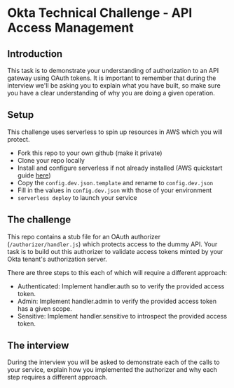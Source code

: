 # Okta Technical Challenge - API Access Management

## Introduction

This task is to demonstrate your understanding of authorization to an API
gateway using OAuth tokens. It is important to remember that during the interview
we'll be asking you to explain what you have built, so make sure you have a
clear understanding of why you are doing a given operation.

## Setup

This challenge uses serverless to spin up resources in AWS which you will
protect.
 * Fork this repo to your own github (make it private)
 * Clone your repo locally
 * Install and configure serverless if not already installed (AWS quickstart
   guide
   [here](https://www.serverless.com/framework/docs/providers/aws/guide/quick-start/))
 * Copy the `config.dev.json.template` and rename to `config.dev.json`
 * Fill in the values in `config.dev.json` with those of your environment
 * `serverless deploy` to launch your service

## The challenge
This repo contains a stub file for an OAuth authorizer (`/authorizer/handler.js`)
 which protects access to the dummy API. Your task is to build out this
 authorizer to validate access tokens minted by your Okta tenant's authorization server.

There are three steps to this each of which will require a different approach:
* Authenticated: Implement handler.auth so to verify the provided access token.
* Admin: Implement handler.admin to verify the provided access token has a given
  scope.
* Sensitive: Implement handler.sensitive to introspect the provided access
  token.

## The interview

During the interview you will be asked to demonstrate each of the calls to your
service, explain how you implemented the authorizer and why each step requires a
different approach.

